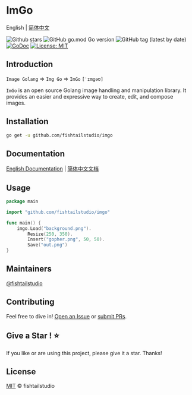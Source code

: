 # ImGo
English | [简体中文](README-CN.md)

![Github stars](https://img.shields.io/github/stars/fishtailstudio/imgo?style=social)
![GitHub go.mod Go version](https://img.shields.io/github/go-mod/go-version/fishtailstudio/imgo)
![GitHub tag (latest by date)](https://img.shields.io/github/v/tag/fishtailstudio/imgo)
[![GoDoc](https://godoc.org/github.com/fishtailstudio/imgo?status.svg)](https://pkg.go.dev/github.com/fishtailstudio/imgo)
[![License: MIT](https://img.shields.io/badge/License-MIT-yellow.svg)](https://opensource.org/licenses/MIT)

## Introduction

`Image Golang` => `Img Go` => `ImGo` `[ˈɪmɡəʊ]`

`ImGo` is an open source Golang image handling and manipulation library.  It provides an easier and expressive way to create, edit, and compose images.

## Installation

```bash
go get -u github.com/fishtailstudio/imgo
```

## Documentation

[English Documentation](https://imgo.gitbook.io/en/) | [简体中文文档](https://imgo.gitbook.io/cn/)

## Usage

```go
package main

import "github.com/fishtailstudio/imgo"

func main() {
    imgo.Load("background.png").
        Resize(250, 350).
        Insert("gopher.png", 50, 50).
        Save("out.png")
}
```

## Maintainers

[@fishtailstudio](https://github.com/fishtailstudio)

## Contributing

Feel free to dive in! [Open an Issue](https://github.com/fishtailstudio/imgo/issues/new) or [submit PRs](https://github.com/fishtailstudio/imgo/pulls).

## Give a Star ! ⭐

If you like or are using this project, please give it a star. Thanks!

## License

[MIT](LICENSE) © fishtailstudio